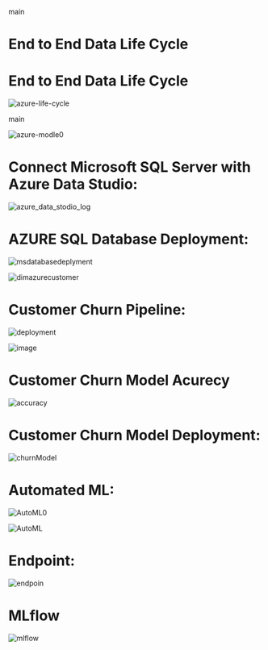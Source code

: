main
# End to End Data Life Cycle

# End to End Data Life Cycle 

![azure-life-cycle](https://github.com/user-attachments/assets/48209db9-e23c-4a4b-9d65-4ab2d4ff2fc3)

 main

![azure-modle0](https://github.com/user-attachments/assets/5d951e10-6f2d-4f04-84bc-1a7641903b56)


# Connect Microsoft SQL Server with Azure Data Studio:

![azure_data_stodio_log](https://github.com/user-attachments/assets/2c18d660-b4f3-4fd1-93a5-9eaf09a2acac)


# AZURE SQL Database Deployment:

![msdatabasedeplyment](https://github.com/user-attachments/assets/86134e7d-2f16-48a8-8ff0-741c4f18f855)

![dimazurecustomer](https://github.com/user-attachments/assets/c312ba92-98c7-43b5-bb4d-cf5eed54198a)


# Customer Churn Pipeline:

![deployment](https://github.com/user-attachments/assets/58161182-a49d-4b97-a2f1-a656f1183abc)

![image](https://github.com/user-attachments/assets/15200005-2c41-4f27-a05d-287b17f35b6f)

# Customer Churn Model Acurecy

![accuracy](https://github.com/user-attachments/assets/5ee63e67-623b-473d-8efe-4e661d94f354)


# Customer Churn Model Deployment:

![churnModel](https://github.com/user-attachments/assets/c60bc5e8-2f20-4f38-9c0a-93f34603a2ef)


# Automated ML:

![AutoML0](https://github.com/user-attachments/assets/60591f92-0289-4656-9dee-a99f99bf1a9c)

![AutoML](https://github.com/user-attachments/assets/64a49ef3-8079-4ab0-9308-24823303521e)


# Endpoint:

![endpoin](https://github.com/user-attachments/assets/16b95dda-1d40-4c47-b97c-5be3cecce068)

# MLflow

![mlflow](https://github.com/user-attachments/assets/d659d8df-dfda-479b-86fa-33d3c161ab97)



